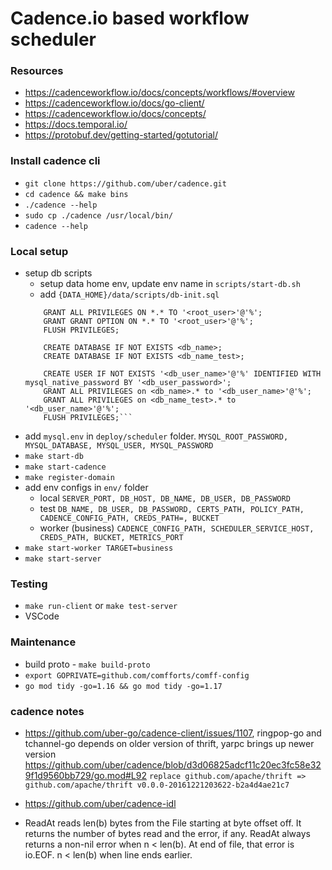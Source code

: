 # Cadence.io based workflow scheduler

### Resources
- https://cadenceworkflow.io/docs/concepts/workflows/#overview
- https://cadenceworkflow.io/docs/go-client/
- https://cadenceworkflow.io/docs/concepts/
- https://docs.temporal.io/
- https://protobuf.dev/getting-started/gotutorial/


### Install cadence cli
- `git clone https://github.com/uber/cadence.git`
- `cd cadence && make bins`
- `./cadence --help`
- `sudo cp ./cadence /usr/local/bin/`
- `cadence --help`

### Local setup
- setup db scripts
    - setup data home env, update env name in `scripts/start-db.sh`
    - add `{DATA_HOME}/data/scripts/db-init.sql`
    ```CREATE USER IF NOT EXISTS '<root_user>'@'%' IDENTIFIED WITH mysql_native_password BY '<root_password>';
        GRANT ALL PRIVILEGES ON *.* TO '<root_user>'@'%';
        GRANT GRANT OPTION ON *.* TO '<root_user>'@'%';
        FLUSH PRIVILEGES;

        CREATE DATABASE IF NOT EXISTS <db_name>;
        CREATE DATABASE IF NOT EXISTS <db_name_test>;

        CREATE USER IF NOT EXISTS '<db_user_name>'@'%' IDENTIFIED WITH mysql_native_password BY '<db_user_password>';
        GRANT ALL PRIVILEGES on <db_name>.* to '<db_user_name>'@'%';
        GRANT ALL PRIVILEGES on <db_name_test>.* to '<db_user_name>'@'%';
        FLUSH PRIVILEGES;```
- add `mysql.env` in `deploy/scheduler` folder. `MYSQL_ROOT_PASSWORD, MYSQL_DATABASE, MYSQL_USER, MYSQL_PASSWORD`
- `make start-db`
- `make start-cadence`
- `make register-domain`
- add env configs in `env/` folder
    - local
        `SERVER_PORT, DB_HOST, DB_NAME, DB_USER, DB_PASSWORD`
    - test
        `DB_NAME, DB_USER, DB_PASSWORD, CERTS_PATH, POLICY_PATH, CADENCE_CONFIG_PATH, CREDS_PATH=, BUCKET`
    - worker (business)
        `CADENCE_CONFIG_PATH, SCHEDULER_SERVICE_HOST, CREDS_PATH, BUCKET, METRICS_PORT`
- `make start-worker TARGET=business`
- `make start-server`

### Testing
- `make run-client` or `make test-server`
- VSCode

### Maintenance
- build proto - `make build-proto`
- `export GOPRIVATE=github.com/comfforts/comff-config`
- `go mod tidy -go=1.16 && go mod tidy -go=1.17`

### cadence notes

- https://github.com/uber-go/cadence-client/issues/1107, ringpop-go and tchannel-go depends on older version of thrift, yarpc brings up newer version https://github.com/uber/cadence/blob/d3d06825adcf11c20ec3fc58e329f1d9560bb729/go.mod#L92
`replace github.com/apache/thrift => github.com/apache/thrift v0.0.0-20161221203622-b2a4d4ae21c7`

- https://github.com/uber/cadence-idl

- ReadAt reads len(b) bytes from the File starting at byte offset off. It returns the number of bytes read and the error, if any. ReadAt always returns a non-nil error when n < len(b). At end of file, that error is io.EOF. n < len(b) when line ends earlier.

